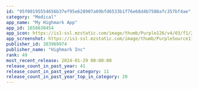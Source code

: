 ```yaml
---
id: "95f00195554656b37ef95e628907a69bfd6533b1f76e68d4b7508afc357bf4ae"
category: "Medical"
app_name: "My Highmark App"
app_id: 1658630454
app_icon: https://is1-ssl.mzstatic.com/image/thumb/Purple126/v4/03/f1/2b/03f12b6d-e030-a4ed-14d9-45e376b46d80/AppIcon-0-1x_U007emarketing-0-5-0-sRGB-85-220.png/1024x1024bb.png
app_screenshot: https://is1-ssl.mzstatic.com/image/thumb/PurpleSource112/v4/8a/2f/c9/8a2fc9ae-547d-828f-9d26-c9c28abde72b/20d333a8-2a86-43bc-b411-a6fd4015c340_MH_iphone_65_0.0.png/1242x2688bb.png
publisher_id: 383969974
publisher_name: "Highmark Inc"
rank: 49
most_recent_release: 2024-01-29 00:00:00
release_count_in_past_year: 41
release_count_in_past_year_category: 11
release_count_in_past_year_top_in_category: 20
---
```


